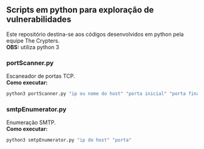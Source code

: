 ## Scripts em python para exploração de vulnerabilidades
Este repositório destina-se aos códigos desenvolvidos em python pela equipe The Crypters.<br/>
**OBS:** utiliza python 3

### portScanner.py
Escaneador de portas TCP.<br/>
**Como executar:**
```bash
python3 portScanner.py "ip ou nome do host" "porta inicial" "porta final"
```
### smtpEnumerator.py
Enumeração SMTP.<br/>
**Como executar:**
```bash
python3 smtpEnumerator.py "ip do host" "porta"
```
